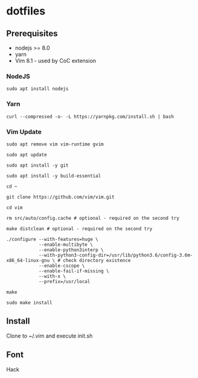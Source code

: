 # dotfiles

## Prerequisites

* nodejs >= 8.0
* yarn 
* Vim 8.1 - used by CoC extension

### NodeJS

```
sudo apt install nodejs
```

### Yarn

```
curl --compressed -o- -L https://yarnpkg.com/install.sh | bash
```

### Vim Update

```
sudo apt remove vim vim-runtime gvim

sudo apt update

sudo apt install -y git

sudo apt install -y build-essential

cd ~

git clone https://github.com/vim/vim.git

cd vim

rm src/auto/config.cache # optional - required on the second try

make distclean # optional - required on the second try

./configure --with-features=huge \
            --enable-multibyte \
            --enable-python3interp \
            --with-python3-config-dir=/usr/lib/python3.6/config-3.6m-x86_64-linux-gnu \ # check directory existence
            --enable-cscope \
            --enable-fail-if-missing \
            --with-x \
            --prefix=/usr/local

make

sudo make install
```

## Install

Clone to ~/.vim and execute init.sh

## Font

Hack
